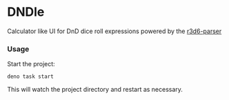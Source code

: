 # DNDle

Calculator like UI for DnD dice roll expressions powered by the [r3d6-parser](https://github.com/frankvd/r3d6)

### Usage

Start the project:

```
deno task start
```

This will watch the project directory and restart as necessary.
